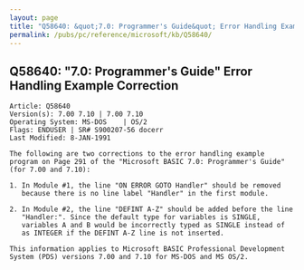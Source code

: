 ```yaml
---
layout: page
title: "Q58640: &quot;7.0: Programmer's Guide&quot; Error Handling Example Correction"
permalink: /pubs/pc/reference/microsoft/kb/Q58640/
---
```


## Q58640: &quot;7.0: Programmer's Guide&quot; Error Handling Example Correction

	Article: Q58640
	Version(s): 7.00 7.10 | 7.00 7.10
	Operating System: MS-DOS    | OS/2
	Flags: ENDUSER | SR# S900207-56 docerr
	Last Modified: 8-JAN-1991
	
	The following are two corrections to the error handling example
	program on Page 291 of the "Microsoft BASIC 7.0: Programmer's Guide"
	(for 7.00 and 7.10):
	
	1. In Module #1, the line "ON ERROR GOTO Handler" should be removed
	   because there is no line label "Handler" in the first module.
	
	2. In Module #2, the line "DEFINT A-Z" should be added before the line
	   "Handler:". Since the default type for variables is SINGLE,
	   variables A and B would be incorrectly typed as SINGLE instead of
	   as INTEGER if the DEFINT A-Z line is not inserted.
	
	This information applies to Microsoft BASIC Professional Development
	System (PDS) versions 7.00 and 7.10 for MS-DOS and MS OS/2.
